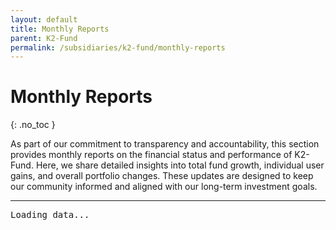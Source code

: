 ```yaml
---
layout: default
title: Monthly Reports
parent: K2-Fund
permalink: /subsidiaries/k2-fund/monthly-reports
---
```


# Monthly Reports
{: .no_toc }

As part of our commitment to transparency and accountability, this section provides monthly reports on the financial status and performance of K2-Fund. Here, we share detailed insights into total fund growth, individual user gains, and overall portfolio changes. These updates are designed to keep our community informed and aligned with our long-term investment goals.

---

<pre id="output">Loading data...</pre>

<script src="/assets/js/portfolio-parser.js"></script>
